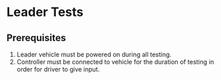 # Leader Tests
## Prerequisites
1. Leader vehicle must be powered on during all testing.
2. Controller must be connected to vehicle for the duration of testing in order for driver to give input.

